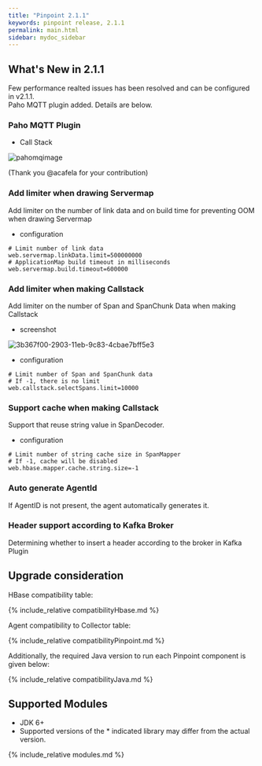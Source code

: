 ```yaml
---
title: "Pinpoint 2.1.1"
keywords: pinpoint release, 2.1.1
permalink: main.html
sidebar: mydoc_sidebar
---
```


## What's New in 2.1.1

 Few performance realted issues has been resolved and can be configured in v2.1.1.  
 Paho MQTT plugin added. Details are below.
 
### Paho MQTT Plugin

* Call Stack  

![pahomqimage](https://user-images.githubusercontent.com/10057874/99467602-1cc39880-2982-11eb-8691-85770f761712.jpg)

(Thank you @acafela for your contribution)

### Add limiter when drawing Servermap 

Add limiter on the number of link data and on build time for preventing OOM when drawing Servermap
 
* configuration

```
# Limit number of link data
web.servermap.linkData.limit=500000000
# ApplicationMap build timeout in milliseconds
web.servermap.build.timeout=600000
```

### Add limiter when making Callstack

Add limiter on the number of Span and SpanChunk Data when making Callstack

* screenshot

![3b367f00-2903-11eb-9c83-4cbae7bff5e3](https://user-images.githubusercontent.com/10057874/99467743-5dbbad00-2982-11eb-815c-6ba6ce430074.jpg)

* configuration

```
# Limit number of Span and SpanChunk data
# If -1, there is no limit
web.callstack.selectSpans.limit=10000
```

### Support cache when making Callstack

Support that reuse string value in SpanDecoder.

* configuration

```
# Limit number of string cache size in SpanMapper
# If -1, cache will be disabled
web.hbase.mapper.cache.string.size=-1
```

### Auto generate AgentId

If AgentID is not present, the agent automatically generates it.

### Header support according to Kafka Broker

Determining whether to insert a header according to the broker in Kafka Plugin

## Upgrade consideration

HBase compatibility table:

{% include_relative compatibilityHbase.md %}

Agent compatibility to Collector table:

{% include_relative compatibilityPinpoint.md %}

Additionally, the required Java version to run each Pinpoint component is given below:

{% include_relative compatibilityJava.md %}

## Supported Modules

* JDK 6+
* Supported versions of the \* indicated library may differ from the actual version.

{% include_relative modules.md %}


